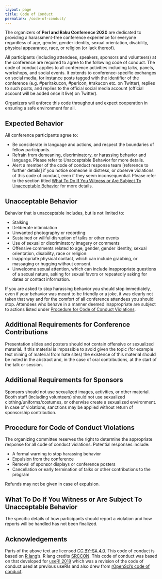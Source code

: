 ```yaml
---
layout: page
title: Code of Conduct
permalink: /code-of-conduct/
---
```


The organizers of **Perl and Raku Conference 2020** are dedicated to providing a harassment-free conference experience for everyone regardless of age, gender, gender identity, sexual orientation, disability, physical appearance, race, or religion (or lack thereof).

All participants (including attendees, speakers, sponsors and volunteers) at the conference are required to agree to the following code of conduct.
The code of conduct applies to all conference activities including talks, panels, workshops, and social events. It extends to conference-specific exchanges on social media, for instance posts tagged with the identifier of the conference (e.g. #perlrakucon, #perlcon, #rakucon etc. on Twitter), replies to such posts, and replies to the official social media account (official account will be added once it live) on Twitter).

Organizers will enforce this code throughout and expect cooperation in ensuring a safe environment for all.

## Expected Behavior

All conference participants agree to:

* Be considerate in language and actions, and respect the boundaries of fellow participants.
* Refrain from demeaning, discriminatory, or harassing behavior and language. Please refer to Unacceptable Behavior for more details.
* Alert a member of the code of conduct response team [reference to further details] if you notice someone in distress, or observe violations of this code of conduct, even if they seem inconsequential. Please refer to the section titled [What To Do If You Witness or Are Subject To Unacceptable Behavior](what-to-do-if-you-witness-or-are-subject-to-unacceptable-behavior) for more details.

## Unacceptable Behavior

Behavior that is unacceptable includes, but is not limited to:

* Stalking
* Deliberate intimidation
* Unwanted photography or recording
* Sustained or willful disruption of talks or other events
* Use of sexual or discriminatory imagery or comments
* Offensive comments related to age, gender, gender identity, sexual orientation, disability, race or religion
* Inappropriate physical contact, which can include grabbing, or massaging or hugging without consent.
* Unwelcome sexual attention, which can include inappropriate questions of a sexual nature, asking for sexual favors or repeatedly asking for dates or contact information.

If you are asked to stop harassing behavior you should stop immediately, even if your behavior was meant to be friendly or a joke, it was clearly not taken that way and for the comfort of all conference attendees you should stop.
Attendees who behave in a manner deemed inappropriate are subject to actions listed under [Procedure for Code of Conduct Violations](#procedure-for-code-of-conduct-violations).

## Additional Requirements for Conference Contributions

Presentation slides and posters should not contain offensive or sexualized material. If this material is impossible to avoid given the topic (for example text mining of material from hate sites) the existence of this material should be noted in the abstract and, in the case of oral contributions, at the start of the talk or session.

## Additional Requirements for Sponsors

Sponsors should not use sexualized images, activities, or other material. Booth staff (including volunteers) should not use sexualized clothing/uniforms/costumes, or otherwise create a sexualized environment. In case of violations, sanctions may be applied without return of sponsorship contribution.

## Procedure for Code of Conduct Violations

The organizing committee reserves the right to determine the appropriate response for all code of conduct violations. Potential responses include:

* A formal warning to stop harassing behavior
* Expulsion from the conference
* Removal of sponsor displays or conference posters
* Cancellation or early termination of talks or other contributions to the program

Refunds may not be given in case of expulsion.

## What To Do If You Witness or Are Subject To Unacceptable Behavior

The specific details of how participants should report a violation and how reports will be handled has not been finalized.

## Acknowledgements

Parts of the above text are licensed [CC BY-SA 4.0](http://creativecommons.org/licenses/by-sa/4.0/).
This code of conduct is based on [R lang](https://www.r-project.org/coc.html)’s. R lang credits [SRCCON](https://srccon.org/conduct/).
This code of conduct was based on that developed for [useR! 2018](https://user2018.r-project.org/code_of_conduct/)
which was a revision of the code of conduct used at previous useR!s and also drew from [rOpenSci’s code of conduct](https://ropensci.org/coc/).
